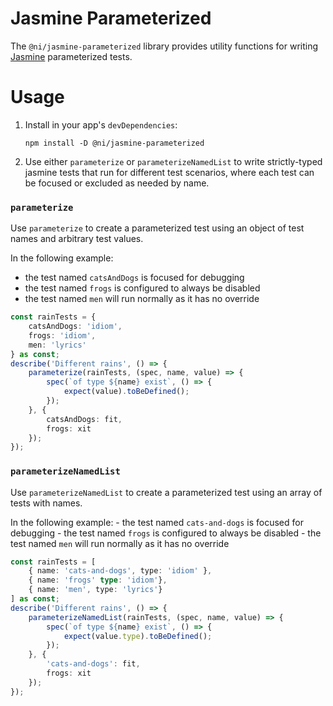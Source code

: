 # Jasmine Parameterized

The `@ni/jasmine-parameterized` library provides utility functions for writing [Jasmine](https://jasmine.github.io/) parameterized tests.

# Usage

1. Install in your app's `devDependencies`:

    ```
    npm install -D @ni/jasmine-parameterized
    ```

2. Use either `parameterize` or `parameterizeNamedList` to write strictly-typed jasmine tests that run for different test scenarios, where each test can be focused or excluded as needed by name.

### `parameterize`
Use `parameterize` to create a parameterized test using an object of test names and arbitrary test values.

In the following example:
 - the test named `catsAndDogs` is focused for debugging
 - the test named `frogs` is configured to always be disabled
 - the test named `men` will run normally as it has no override

```ts
const rainTests = {
    catsAndDogs: 'idiom',
    frogs: 'idiom',
    men: 'lyrics'
} as const;
describe('Different rains', () => {
    parameterize(rainTests, (spec, name, value) => {
        spec(`of type ${name} exist`, () => {
            expect(value).toBeDefined();
        });
    }, {
        catsAndDogs: fit,
        frogs: xit
    });
});
```

### `parameterizeNamedList`
Use `parameterizeNamedList` to create a parameterized test using an array of tests with names.

In the following example:
    - the test named `cats-and-dogs` is focused for debugging
    - the test named `frogs` is configured to always be disabled
    - the test named `men` will run normally as it has no override

```ts
const rainTests = [
    { name: 'cats-and-dogs', type: 'idiom' },
    { name: 'frogs' type: 'idiom'},
    { name: 'men', type: 'lyrics'}
] as const;
describe('Different rains', () => {
    parameterizeNamedList(rainTests, (spec, name, value) => {
        spec(`of type ${name} exist`, () => {
            expect(value.type).toBeDefined();
        });
    }, {
        'cats-and-dogs': fit,
        frogs: xit
    });
});
```
